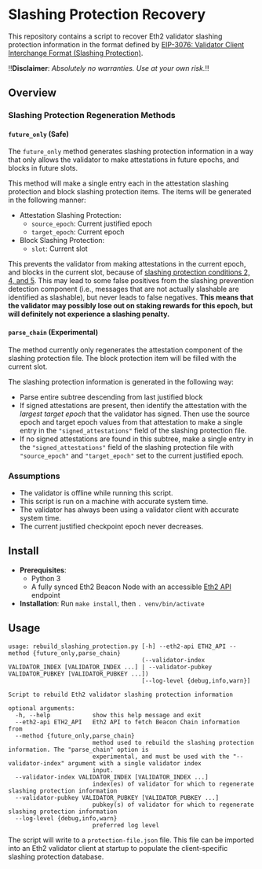 # Slashing Protection Recovery

This repository contains a script to recover Eth2 validator slashing protection information in the format defined by [EIP-3076: Validator Client Interchange Format (Slashing Protection)](https://eips.ethereum.org/EIPS/eip-3076).

:bangbang:**Disclaimer**: *Absolutely no warranties. Use at your own risk.*:bangbang:

## Overview

### Slashing Protection Regeneration Methods
#### `future_only` (Safe)
The `future_only` method generates slashing protection information in a way that only allows the validator to make attestations in future epochs, and blocks in future slots.

This method will make a single entry each in the attestation slashing protection and block slashing protection items. The items will be generated in the following manner:
- Attestation Slashing Protection:
  - `source_epoch`: Current justified epoch
  - `target_epoch`: Current epoch
- Block Slashing Protection:
  - `slot`: Current slot

This prevents the validator from making attestations in the current epoch, and blocks in the current slot, because of [slashing protection conditions 2, 4, and 5](https://eips.ethereum.org/EIPS/eip-3076#conditions). This may lead to some false positives from the slashing prevention detection component (i.e., messages that are not actually slashable are identified as slashable), but never leads to false negatives. **This means that the validator may possibly lose out on staking rewards for this epoch, but will definitely not experience a slashing penalty.**

#### `parse_chain` (Experimental)
The method currently only regenerates the attestation component of the slashing protection file. The block protection item will be filled with the current slot.

The slashing protection information is generated in the following way:
- Parse entire subtree descending from last justified block
- If signed attestations are present, then identify the attestation with the *largest target epoch* that the validator has signed. Then use the source epoch and target epoch values from that attestation to make a single entry in the `"signed_attestations"` field of the slashing protection file.
- If no signed attestations are found in this subtree, make a single entry in the `"signed_attestations"` field of the slashing protection file with `"source_epoch"` and `"target_epoch"` set to the current justified epoch.

### Assumptions
- The validator is offline while running this script.
- This script is run on a machine with accurate system time.
- The validator has always been using a validator client with accurate system time.
- The current justified checkpoint epoch never decreases.

## Install

- **Prerequisites**:
  - Python 3
  - A fully synced Eth2 Beacon Node with an accessible [Eth2 API](https://github.com/ethereum/eth2.0-APIs) endpoint
- **Installation**: Run `make install`, then `. venv/bin/activate`

## Usage
```
usage: rebuild_slashing_protection.py [-h] --eth2-api ETH2_API --method {future_only,parse_chain}
                                      (--validator-index VALIDATOR_INDEX [VALIDATOR_INDEX ...] | --validator-pubkey VALIDATOR_PUBKEY [VALIDATOR_PUBKEY ...])
                                      [--log-level {debug,info,warn}]

Script to rebuild Eth2 validator slashing protection information

optional arguments:
  -h, --help            show this help message and exit
  --eth2-api ETH2_API   Eth2 API to fetch Beacon Chain information from
  --method {future_only,parse_chain}
                        method used to rebuild the slashing protection information. The "parse_chain" option is
                        experimental, and must be used with the "--validator-index" argument with a single validator index
                        input.
  --validator-index VALIDATOR_INDEX [VALIDATOR_INDEX ...]
                        index(es) of validator for which to regenerate slashing protection information
  --validator-pubkey VALIDATOR_PUBKEY [VALIDATOR_PUBKEY ...]
                        pubkey(s) of validator for which to regenerate slashing protection information
  --log-level {debug,info,warn}
                        preferred log level
```

The script will write to a `protection-file.json` file. This file can be imported into an Eth2 validator client at startup to populate the client-specific slashing protection database.
